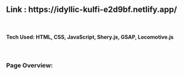 <h2>Link : https://idyllic-kulfi-e2d9bf.netlify.app/</h2>
<br>

<h4>Tech Used:
HTML, CSS, JavaScript, Shery.js, GSAP, Locomotive.js
</h4>
  <br>

<h3>Page Overview:</h3>


